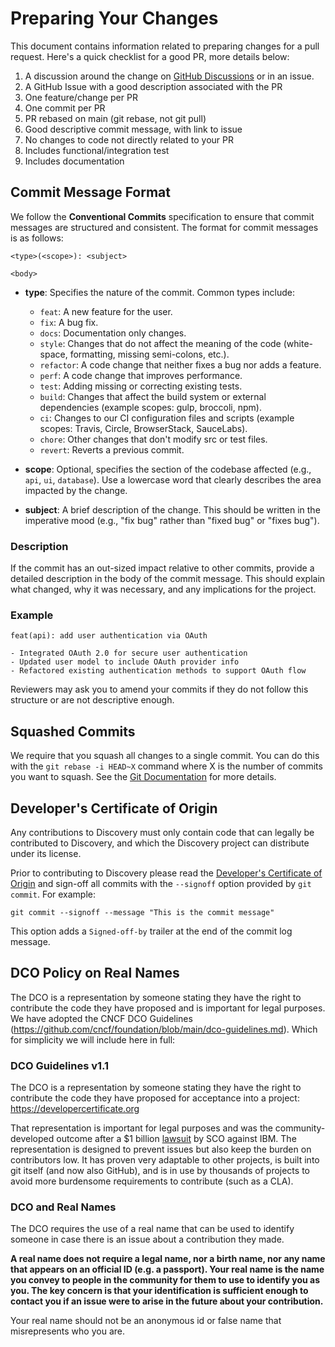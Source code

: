 # Preparing Your Changes

This document contains information related to preparing changes for a pull request. Here's a quick checklist for a good PR, more details below:

1. A discussion around the change on [GitHub Discussions](https://github.com/0bytes-security/discovery-ce/discussions/) or in an issue.
1. A GitHub Issue with a good description associated with the PR
1. One feature/change per PR
1. One commit per PR
1. PR rebased on main (git rebase, not git pull)
1. Good descriptive commit message, with link to issue
1. No changes to code not directly related to your PR
1. Includes functional/integration test
1. Includes documentation

## Commit Message Format

We follow the **Conventional Commits** specification to ensure that commit messages are structured and consistent. The format for commit messages is as follows:

```text
<type>(<scope>): <subject>

<body>
```

- **type**: Specifies the nature of the commit. Common types include:
  - `feat`: A new feature for the user.
  - `fix`: A bug fix.
  - `docs`: Documentation only changes.
  - `style`: Changes that do not affect the meaning of the code (white-space, formatting, missing semi-colons, etc.).
  - `refactor`: A code change that neither fixes a bug nor adds a feature.
  - `perf`: A code change that improves performance.
  - `test`: Adding missing or correcting existing tests.
  - `build`: Changes that affect the build system or external dependencies (example scopes: gulp, broccoli, npm).
  - `ci`: Changes to our CI configuration files and scripts (example scopes: Travis, Circle, BrowserStack, SauceLabs).
  - `chore`: Other changes that don't modify src or test files.
  - `revert`: Reverts a previous commit.

- **scope**: Optional, specifies the section of the codebase affected (e.g., `api`, `ui`, `database`). Use a lowercase word that clearly describes the area impacted by the change.

- **subject**: A brief description of the change. This should be written in the imperative mood (e.g., "fix bug" rather than "fixed bug" or "fixes bug").

### Description

If the commit has an out-sized impact relative to other commits, provide a detailed description in the body of the commit message. This should explain what changed, why it was necessary, and any implications for the project. 

### Example

```text
feat(api): add user authentication via OAuth

- Integrated OAuth 2.0 for secure user authentication
- Updated user model to include OAuth provider info
- Refactored existing authentication methods to support OAuth flow
```

Reviewers may ask you to amend your commits if they do not follow this structure or are not descriptive enough.

## Squashed Commits

We require that you squash all changes to a single commit. You can do this with the `git rebase -i HEAD~X` command where X is the number of commits you want to squash. See the [Git Documentation](https://git-scm.com/book/en/v2/Git-Branching-Rebasing) for more details.

## Developer's Certificate of Origin

Any contributions to Discovery must only contain code that can legally be contributed to Discovery, and which the Discovery project can distribute under its license.

Prior to contributing to Discovery please read the [Developer's Certificate of Origin](https://developercertificate.org/) and sign-off all commits with the `--signoff` option provided by `git commit`. For example:

```
git commit --signoff --message "This is the commit message"
```

This option adds a `Signed-off-by` trailer at the end of the commit log message.

## DCO Policy on Real Names

The DCO is a representation by someone stating they have the right to contribute the code they have proposed and is important for legal purposes. We have adopted the CNCF DCO Guidelines (https://github.com/cncf/foundation/blob/main/dco-guidelines.md). Which for simplicity we will include here in full:

### DCO Guidelines v1.1

The DCO is a representation by someone stating they have the right to contribute the code they have proposed for acceptance into a project: https://developercertificate.org

That representation is important for legal purposes and was the community-developed outcome after a $1 billion [lawsuit](https://en.wikipedia.org/wiki/SCO%E2%80%93Linux_disputes) by SCO against IBM. The representation is designed to prevent issues but also keep the burden on contributors low. It has proven very adaptable to other projects, is built into git itself (and now also GitHub), and is in use by thousands of projects to avoid more burdensome requirements to contribute (such as a CLA).

### DCO and Real Names

The DCO requires the use of a real name that can be used to identify someone in case there is an issue about a contribution they made.

**A real name does not require a legal name, nor a birth name, nor any name that appears on an official ID (e.g. a passport). Your real name is the name you convey to people in the community for them to use to identify you as you. The key concern is that your identification is sufficient enough to contact you if an issue were to arise in the future about your contribution.**

Your real name should not be an anonymous id or false name that misrepresents who you are.
